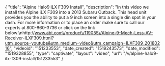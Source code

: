 {
    "title": "Alpine Halo9 iLX F309 Install",
    "description": "In this video we install the Alpine iLX F309 into a 2013 Subaru Outback.  This head unit provides you the ability to put a 9 inch screen into a single din spot in your dash.  For more information or to place an order make sure to call our experts at 800-860-3736 or click on the link below:\nhttp:\/\/www.abt.com\/product\/119055\/Alpine-9-Mech-Less-AV-Receiver-ILXF309.html?utm_source=youtube&utm_medium=video&utm_campaign=ILXF309_20180216",
    "videoid": "151233553",
    "date_created": "1519243573",
    "date_modified": "1519328855",
    "type": "captivate",
    "layout": "video",
    "url": "\/v\/alpine-halo9-ilx-f309-install\/151233553"
}